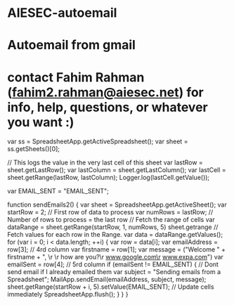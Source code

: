 # AIESEC-autoemail
# Autoemail from gmail
# contact Fahim Rahman (fahim2.rahman@aiesec.net) for info, help, questions, or whatever you want :)

 var ss = SpreadsheetApp.getActiveSpreadsheet();
 var sheet = ss.getSheets()[0];

 // This logs the value in the very last cell of this sheet
 var lastRow = sheet.getLastRow();
 var lastColumn = sheet.getLastColumn();
 var lastCell = sheet.getRange(lastRow, lastColumn);
 Logger.log(lastCell.getValue());

var EMAIL_SENT = "EMAIL_SENT";

function sendEmails2() {
  var sheet = SpreadsheetApp.getActiveSheet();
  var startRow = 2;  // First row of data to process
  var numRows = lastRow;   // Number of rows to process = the last row
  // Fetch the range of cells
  var dataRange = sheet.getRange(startRow, 1, numRows, 5)
  sheet.getrange
  // Fetch values for each row in the Range.
  var data = dataRange.getValues();
  for (var i = 0; i < data.length; ++i) {
    var row = data[i];
    var emailAddress = row[3];  // 4rd column
    var firstname = row[1];
    var message = ("Welcome " + firstname + ", \r \r how are you?\r www.google.com\r www.expa.com")
    var emailSent = row[4];     // 5rd column
    if (emailSent != EMAIL_SENT) {  // Dont send email if I already emailed them
      var subject = "Sending emails from a Spreadsheet";
      MailApp.sendEmail(emailAddress, subject, message);
      sheet.getRange(startRow + i, 5).setValue(EMAIL_SENT);
      // Update cells immediately
      SpreadsheetApp.flush();
    }
  }
}
